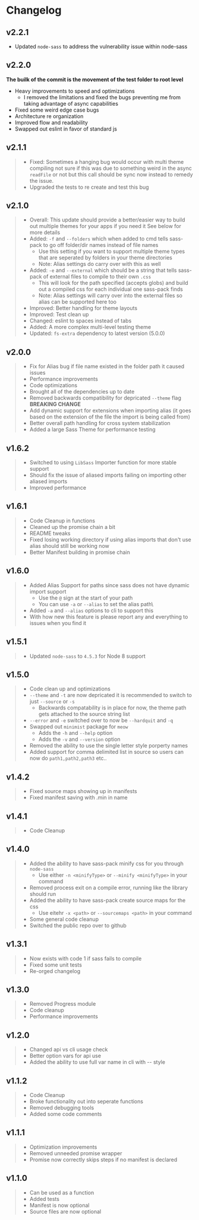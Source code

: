 # Changelog

## v2.2.1

- Updated `node-sass` to address the vulnerability issue within node-sass

## v2.2.0

**The builk of the commit is the movement of the test folder to root level**

- Heavy improvements to speed and optimizations
  - I removed the limitations and fixed the bugs preventing me from taking advantage of async capabilities
- Fixed some weird edge case bugs
- Architecture re organization
- Improved flow and readability
- Swapped out eslint in favor of standard js

## v2.1.1

> * Fixed: Sometimes a hanging bug would occur with multi theme compiling not sure if this was due to something weird in the async `readFile` or not but this call should be sync now instead to remedy the issue.
> * Upgraded the tests to re create and test this bug

## v2.1.0

> * Overall: This update should provide a better/easier way to build out multiple themes for your apps if you need it See below for more details
> * Added: `-f` and `--folders` which when added to cmd tells sass-pack to go off folder/dir names instead of file names
>   * Use this setting if you want to support multiple theme types that are seperated by folders in your theme directories
>   * Note: Alias settings do carry over with this as well
> * Added: `-e` and `--external` which should be a string that tells sass-pack of external files to compile to their own `.css`
>   * This will look for the path specified (accepts globs) and build out a compiled css for each individual one sass-pack finds
>   * Note: Alias settings will carry over into the external files so alias can be supported here too
> * Improved: Better handling for theme layouts
> * Improved: Test clean up
> * Changed: eslint to spaces instead of tabs
> * Added: A more complex multi-level testing theme
> * Updated: `fs-extra` dependency to latest version (5.0.0)

## v2.0.0

> * Fix for Alias bug if file name existed in the folder path it caused issues
> * Performance improvements
> * Code optimizations
> * Brought all of the dependencies up to date
> * Removed backwards compatibility for depricated `--theme` flag **BREAKING CHANGE**
> * Add dynamic support for extensions when importing alias (it goes based on the extension of the file the import is being called from)
> * Better overall path handling for cross system stabilization
> * Added a large Sass Theme for performance testing

## v1.6.2

> * Switched to using `LibSass` Importer function for more stable support
> * Should fix the issue of aliased imports failing on importing other aliased imports
> * Improved performance

## v1.6.1

> * Code Cleanup in functions
> * Cleaned up the promise chain a bit
> * README tweaks
> * Fixed losing working directory if using alias imports that don't use alias should still be working now
> * Better Manifest building in promise chain

## v1.6.0

> * Added Alias Support for paths since sass does not have dynamic import support
>   * Use the `@` sign at the start of your path
>   * You can use `-a` or `--alias` to set the alias path\
> * Added `-a` and `--alias` options to cli to support this
> * With how new this feature is please report any and everything to issues when you find it

## v1.5.1

> * Updated `node-sass` to `4.5.3` for Node 8 support

## v1.5.0

> * Code clean up and optimizations
> * `--theme` and `-t` are now depricated it is recommended to switch to just `--source` or `-s`
>    * Backwards compatability is in place for now, the theme path gets attached to the source string list
> * `--error` and `-e` switched over to now be `--hardquit` and `-q`
> * Swapped out `minimist` package for `meow`
>   * Adds the `-h` and `--help` option
>   * Adds the `-v` and `--version` option
> * Removed the ability to use the single letter style porperty names
> * Added support for comma delimited list in source so users can now do `path1,path2,path3` etc..

## v1.4.2

> * Fixed source maps showing up in manifests
> * Fixed manifest saving with .min in name

## v1.4.1

> * Code Cleanup

## v1.4.0

> * Added the ability to have sass-pack minify css for you through `node-sass`
>   * Use either `-n <minifyType>` or `--minify <minifyType>` in your command
> * Removed process exit on a compile error, running like the library should run
> * Added the ability to have sass-pack create source maps for the css
>   * Use eitehr `-x <path>` or `--sourcemaps <path>` in your command
> * Some general code cleanup
> * Switched the public repo over to github

## v1.3.1

> * Now exists with code 1 if sass fails to compile
> * Fixed some unit tests
> * Re-orged changelog

## v1.3.0

> * Removed Progress module
> * Code cleanup
> * Performance improvements

## v1.2.0

> * Changed api vs cli usage check
> * Better option vars for api use
> * Added the ability to use full var name in cli with -- style

## v1.1.2

> * Code Cleanup
> * Broke functionality out into seperate functions
> * Removed debugging tools
> * Added some code comments

## v1.1.1

> * Optimization improvements
> * Removed unneeded promise wrapper
> * Promise now correctly skips steps if no manifest is declared

## v1.1.0

> * Can be used as a function
> * Added tests
> * Manifest is now optional
> * Source files are now optional
